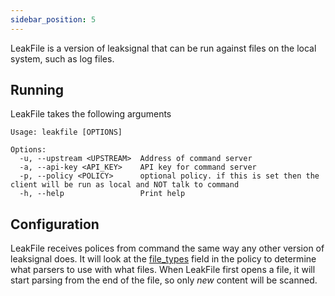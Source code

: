 ```yaml
---
sidebar_position: 5
---
```


LeakFile is a version of leaksignal that can be run against files on the local system, such as log files.

## Running

LeakFile takes the following arguments

```
Usage: leakfile [OPTIONS]

Options:
  -u, --upstream <UPSTREAM>  Address of command server
  -a, --api-key <API_KEY>    API key for command server
  -p, --policy <POLICY>      optional policy. if this is set then the client will be run as local and NOT talk to command
  -h, --help                 Print help
```

## Configuration

LeakFile receives polices from command the same way any other version of leaksignal does. It will look at the [file_types](../Policy/Parsers.md#file-system) field in the policy to determine what parsers to use with what files. When LeakFile first opens a file, it will start parsing from the end of the file, so only *new* content will be scanned.
